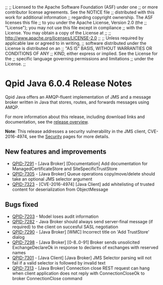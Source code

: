 ;;
;; Licensed to the Apache Software Foundation (ASF) under one
;; or more contributor license agreements.  See the NOTICE file
;; distributed with this work for additional information
;; regarding copyright ownership.  The ASF licenses this file
;; to you under the Apache License, Version 2.0 (the
;; "License"); you may not use this file except in compliance
;; with the License.  You may obtain a copy of the License at
;; 
;;   http://www.apache.org/licenses/LICENSE-2.0
;; 
;; Unless required by applicable law or agreed to in writing,
;; software distributed under the License is distributed on an
;; "AS IS" BASIS, WITHOUT WARRANTIES OR CONDITIONS OF ANY
;; KIND, either express or implied.  See the License for the
;; specific language governing permissions and limitations
;; under the License.
;;

# Qpid Java 6.0.4 Release Notes

Qpid Java offers an AMQP-fluent implementation of JMS and a message
broker written in Java that stores, routes, and forwards messages
using AMQP.

For more information about this release, including download links and
documentation, see the [release overview](index.html).

**Note**: This release addresses a security vulnerability in the JMS client,
CVE-2016-4974, see the [Security]({{site_url}}/security.html) pages for more details.

## New features and improvements

 - [QPID-7291](https://issues.apache.org/jira/browse/QPID-7291) - [Java Broker] [Documentation] Add documentation for ManagedCertificateStore and SiteSpecificTrustStore
 - [QPID-7305](https://issues.apache.org/jira/browse/QPID-7305) - [Java Broker] Queue operations copy/move/delete should take an optional JMS selector argument
 - [QPID-7323](https://issues.apache.org/jira/browse/QPID-7323) - [CVE-2016-4974] [Java Client] add whitelisting of trusted content for deserialization from ObjectMessage

## Bugs fixed

 - [QPID-7203](https://issues.apache.org/jira/browse/QPID-7203) - Model loses audit information 
 - [QPID-7282](https://issues.apache.org/jira/browse/QPID-7282) - Java Broker should always send server-final message (if required) to the client on succesful SASL negotiation
 - [QPID-7290](https://issues.apache.org/jira/browse/QPID-7290) - [Java Broker] [WMC] Incorrect title on 'Add TrustStore' dialog
 - [QPID-7298](https://issues.apache.org/jira/browse/QPID-7298) - [Java Broker] [0-8..0-91] Broker sends unsolicited ExchangeDeclareOk in response to declares of exchanges with reserved names 
 - [QPID-7301](https://issues.apache.org/jira/browse/QPID-7301) - [Java Client] [Java Broker] JMS Selector parsing will not fail if a valid selector is followed by invalid text
 - [QPID-7313](https://issues.apache.org/jira/browse/QPID-7313) - [Java Broker] Connection close REST request can hang when client application does not reply with ConnectionCloseOk to broker ConnectionClose command
